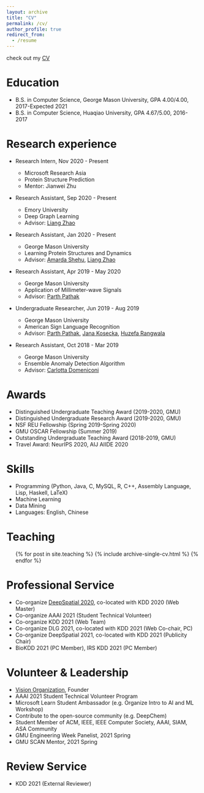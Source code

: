 ```yaml
---
layout: archive
title: "CV"
permalink: /cv/
author_profile: true
redirect_from:
  - /resume
---
```


check out my [CV](https://yuanqidu.github.io/files/Yuanqi_Du_CV.pdf) 

Education
======
* B.S. in Computer Science, George Mason University, GPA 4.00/4.00, 2017-Expected 2021
* B.S. in Computer Science, Huaqiao University, GPA 4.67/5.00, 2016-2017


Research experience
======
* Research Intern, Nov 2020 - Present
  * Microsoft Research Asia
  * Protein Structure Prediction
  * Mentor: Jianwei Zhu
  
* Research Assistant, Sep 2020 - Present
  * Emory University
  * Deep Graph Learning 
  * Advisor: [Liang Zhao](https://mason.gmu.edu/~lzhao9/)
  
* Research Assistant, Jan 2020 - Present
  * George Mason University
  * Learning Protein Structures and Dynamics
  * Advisor: [Amarda Shehu](https://cs.gmu.edu/~ashehu/), [Liang Zhao](https://mason.gmu.edu/~lzhao9/)
  
<!--* Research Intern, Aug 2020 - Dec 2020-->
<!--  * Chinese Academy of Sciences, Institute of Computing Technology-->
<!--  * Medical Image Analysis-->
<!--  * Advisor: [Hu Han](https://sites.google.com/site/huhanhomepage/), [Kevin Zhou](http://people.ucas.edu.cn/~skevinzhou?language=en)-->

* Research Assistant, Apr 2019 - May 2020
  * George Mason University
  * Application of Millimeter-wave Signals
  * Advisor: [Parth Pathak](http://www.phpathak.com/)

* Undergraduate Researcher, Jun 2019 - Aug 2019
  * George Mason University
  * American Sign Language Recognition
  * Advisor: [Parth Pathak](http://www.phpathak.com/), [Jana Kosecka](https://cs.gmu.edu/~kosecka/), [Huzefa Rangwala](https://cs.gmu.edu/~hrangwal/)
  
* Research Assistant, Oct 2018 - Mar 2019
  * George Mason University
  * Ensemble Anomaly Detection Algorithm
  * Advisor: [Carlotta Domeniconi](https://cs.gmu.edu/~carlotta/)
  
Awards
======
  * Distinguished Undergraduate Teaching Award (2019-2020, GMU)
  * Distinguished Undergraduate Research Award (2019-2020, GMU)
  * NSF REU Fellowship (Spring 2019-Spring 2020)
  * GMU OSCAR Fellowship (Summer 2019)
  * Outstanding Undergraduate Teaching Award (2018-2019, GMU)
  * Travel Award: NeurIPS 2020, AIJ AIIDE 2020

  
Skills
======
* Programming (Python, Java, C, MySQL, R, C++, Assembly Language, Lisp, Haskell, LaTeX)
* Machine Learning
* Data Mining
* Languages: English, Chinese


<!--Publications-->
<!--======-->
<!--  <ul>{% for post in site.publications reversed %}-->
<!--    {% include archive-single-cv.html %}-->
<!--  {% endfor %}</ul>-->
  
  
Teaching
======
  <ul>{% for post in site.teaching %}
    {% include archive-single-cv.html %}
  {% endfor %}</ul>
  
Professional Service
======
* Co-organize [DeepSpatial 2020](http://mason.gmu.edu/~lzhao9/venues/DeepSpatial2020/), co-located with KDD 2020 (Web Master)
* Co-organize AAAI 2021 (Student Technical Volunteer)
* Co-organize KDD 2021 (Web Team)
* Co-organize DLG 2021, co-located with KDD 2021 (Web Co-chair, PC)
* Co-organize DeepSpatial 2021, co-located with KDD 2021 (Publicity Chair)
* BioKDD 2021 (PC Member), IRS KDD 2021 (PC Member)
  
Volunteer & Leadership
======
* [Vision Organization](https://vision-npo.github.io/), Founder
* AAAI 2021 Student Technical Volunteer Program
* Microsoft Learn Student Ambassador (e.g. Organize Intro to AI and ML Workshop)
* Contribute to the open-source community (e.g. DeepChem) 
* Student Member of ACM, IEEE, IEEE Computer Society, AAAI, SIAM, ASA Community
* GMU Engineering Week Panelist, 2021 Spring
* GMU SCAN Mentor, 2021 Spring

Review Service
======
* KDD 2021 (External Reviewer)



